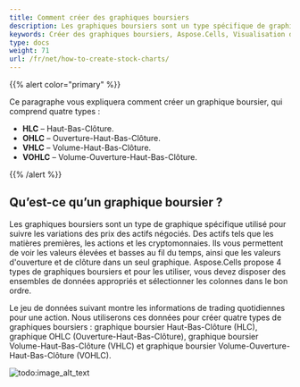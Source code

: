 ```yaml
---
title: Comment créer des graphiques boursiers
description: Les graphiques boursiers sont un type spécifique de graphique utilisé pour suivre les variations des prix des actifs négociés. Dans cette section, nous vous montrerons comment créer facilement différents types de graphiques boursiers en utilisant les API Aspose.Cells. Plus précisément, nous couvrirons les types de graphiques boursiers suivants  le graphique boursier Haut Bas Clôture (HLC), le graphique OHLC (Ouverture Haut Bas Clôture), le graphique boursier Volume Haut Bas Clôture (VHLC) et le graphique boursier Volume Ouverture Haut Bas Clôture (VOHLC). 
keywords: Créer des graphiques boursiers, Aspose.Cells, Visualisation des données de marché, Analyse du marché boursier, Guide étape par étape.
type: docs
weight: 71
url: /fr/net/how-to-create-stock-charts/
---
```


{{% alert color="primary" %}}

Ce paragraphe vous expliquera comment créer un graphique boursier, qui comprend quatre types :
- **HLC** – Haut-Bas-Clôture.
- **OHLC** – Ouverture-Haut-Bas-Clôture.
- **VHLC** – Volume-Haut-Bas-Clôture.
- **VOHLC** – Volume-Ouverture-Haut-Bas-Clôture.

{{% /alert %}}

## **Qu’est-ce qu’un graphique boursier ?**

Les graphiques boursiers sont un type de graphique spécifique utilisé pour suivre les variations des prix des actifs négociés. Des actifs tels que les matières premières, les actions et les cryptomonnaies. Ils vous permettent de voir les valeurs élevées et basses au fil du temps, ainsi que les valeurs d'ouverture et de clôture dans un seul graphique. Aspose.Cells propose 4 types de graphiques boursiers et pour les utiliser, vous devez disposer des ensembles de données appropriés et sélectionner les colonnes dans le bon ordre.

Le jeu de données suivant montre les informations de trading quotidiennes pour une action. Nous utiliserons ces données pour créer quatre types de graphiques boursiers : graphique boursier Haut-Bas-Clôture (HLC), graphique OHLC (Ouverture-Haut-Bas-Clôture), graphique boursier Volume-Haut-Bas-Clôture (VHLC) et graphique boursier Volume-Ouverture-Haut-Bas-Clôture (VOHLC). 

![todo:image_alt_text](stock.chart.data.png)
